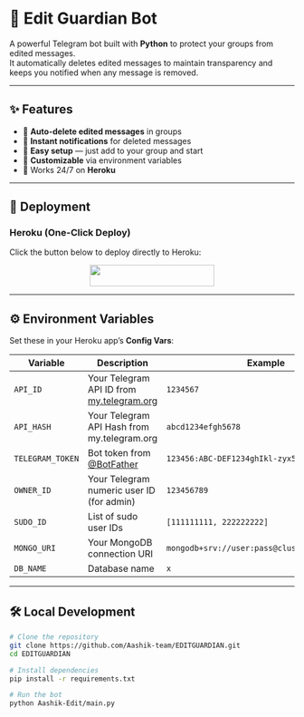 # 🚨 Edit Guardian Bot
A powerful Telegram bot built with **Python** to protect your groups from edited messages.  
It automatically deletes edited messages to maintain transparency and keeps you notified when any message is removed.

---

## ✨ Features
- 🔹 **Auto-delete edited messages** in groups  
- 🔹 **Instant notifications** for deleted messages  
- 🔹 **Easy setup** — just add to your group and start  
- 🔹 **Customizable** via environment variables  
- 🔹 Works 24/7 on **Heroku**  

---

## 🚀 Deployment

### Heroku (One-Click Deploy)
Click the button below to deploy directly to Heroku:

<p align="center">
  <a href="https://dashboard.heroku.com/new?template=https://github.com/Aashik-team/EDITGUARDIAN">
    <img src="https://img.shields.io/badge/Deploy%20On%20Heroku-7056bf?style=for-the-badge&logo=heroku&logoColor=white" width="220" height="38"/>
  </a>
</p>

---

## ⚙️ Environment Variables

Set these in your Heroku app’s **Config Vars**:

| Variable       | Description                                   | Example |
|----------------|-----------------------------------------------|---------|
| `API_ID`       | Your Telegram API ID from [my.telegram.org](https://my.telegram.org) | `1234567` |
| `API_HASH`     | Your Telegram API Hash from my.telegram.org   | `abcd1234efgh5678` |
| `TELEGRAM_TOKEN` | Bot token from [@BotFather](https://t.me/BotFather) | `123456:ABC-DEF1234ghIkl-zyx57W2v1u123ew11` |
| `OWNER_ID`     | Your Telegram numeric user ID (for admin)     | `123456789` |
| `SUDO_ID`      | List of sudo user IDs                         | `[111111111, 222222222]` |
| `MONGO_URI`    | Your MongoDB connection URI                   | `mongodb+srv://user:pass@cluster.mongodb.net` |
| `DB_NAME`      | Database name                                 | `x` |

---

## 🛠️ Local Development

```bash
# Clone the repository
git clone https://github.com/Aashik-team/EDITGUARDIAN.git
cd EDITGUARDIAN

# Install dependencies
pip install -r requirements.txt

# Run the bot
python Aashik-Edit/main.py
